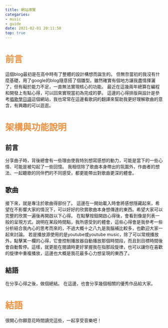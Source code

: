 ```yaml
---
title: 網站導覽
categaries: 
- music
- guide
date: 2021-02-01 20:11:50
top: true
---
```


# <div style="color: rgb(233, 146, 66);">前言</div>
這個blog最初是在高中時有了整體的設計構想而誕生的。
但無奈當初的我沒有什麼基礎，用了google的blog隨意搭了個雛型。雖然確實有個地方讓我盡情揮灑了，但有礙於能力不足，一直無法實現核心的功能。
最近在這幾兩年總算在編程和開發上有點心得，可以回來實現當初為完成的夢。
這邊的心得排版與設計是參考[唱歌學日語](https://www.jpmarumaru.com/tw/JPSongList.asp)這個網站，我也常常在這邊看歌詞的翻譯來幫助我更好理解歌曲的意含，有興趣的可以逛逛。

<!-- more -->

# <div style="color: rgb(233, 146, 66);">架構與功能說明</div>
## 前言
分享曲子時，背後總會有一些理由使我特別想寫感想的動力，可能是當下的一些心情、可能是被勾起了一些回憶。
我相信除了歌曲本身帶出的氛圍外，作曲者的想法、一起聽歌的同伴們的不同感受，都更能帶出對歌曲更深的體會。
## 歌曲
接下來，就是專注於歌曲得部份了。
這邊在一開始載入時會將感想隱藏起來，希望在不影響大家的情況下，可以好好的欣賞歌曲本身想傳達的東西。希望大家可以完整的欣賞一遍後再開啟以下心得。
在點擊按鈕開啟心得後，會看到像是列表一般的呈現方式。說明在某段時間點，我所感受到的體會，這些心得會是我參考一些分析結合我內心的思考而來的，不過大概十之八九是我腦補比較多，也歡迎大家一起來討論。
若是播放源使用的是youtube或youtube music，除了可以常規播放外，點擊某一欄的心得，它會控制播放器自動播放那個時間段，而且到目標時間後會自動暫停。這樣，就更能在閱讀時更好掌握我在指那段旋律，也可以讓你在喜歡的旋律中重複播放，這邊也大概是我花最多心力想呈現的東西了。

## 結語
在分享心得之後，做個總結。
在這邊，也會分享幾個相關的優秀作品給大家。

# <div style="color: rgb(233, 146, 66);">結語</div>

很開心你願意花時間讀完這些，一起享受音樂吧！